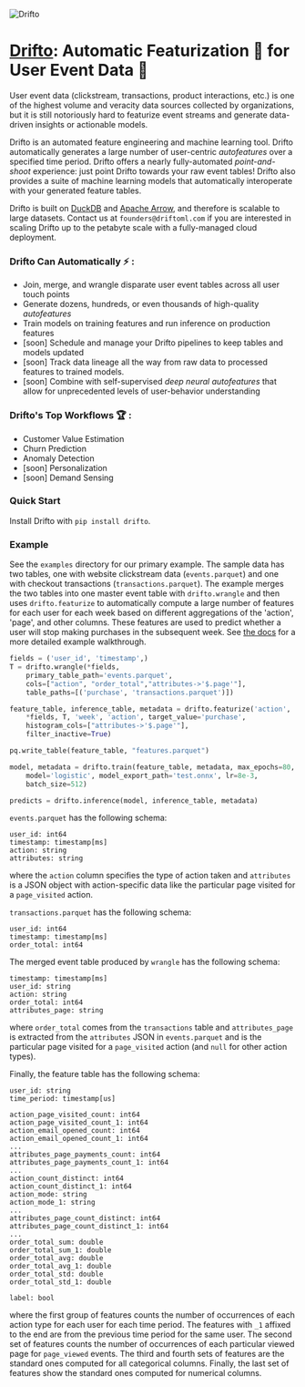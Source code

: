 ![Drifto](https://uploads-ssl.webflow.com/62620d17539e43f8929e8001/626342c33db7194f75cde160_Drifto-p-500.png)

# [Drifto](https://www.driftoml.com): Automatic Featurization :robot: for User Event Data :busts_in_silhouette: 

User event data (clickstream, transactions, product interactions, etc.) is one of the highest volume and veracity data sources collected by organizations, but it is still notoriously hard to featurize event streams and generate data-driven insights or actionable models.

Drifto is an automated feature engineering and machine learning tool. Drifto automatically generates a large number of user-centric *autofeatures* over a specified time period. Drifto offers a nearly fully-automated *point-and-shoot* experience: just point Drifto towards your raw event tables! Drifto also provides a suite of machine learning models that automatically interoperate with your generated feature tables.

Drifto is built on [DuckDB](https://duckdb.org/) and [Apache Arrow](https://arrow.apache.org/docs/index.html), and therefore is scalable to large datasets. Contact us at `founders@driftoml.com` if you are interested in scaling Drifto up to the petabyte scale with a fully-managed cloud deployment. 

### Drifto Can Automatically :zap: : 
- Join, merge, and wrangle disparate user event tables across all user touch points
- Generate dozens, hundreds, or even thousands of high-quality *autofeatures* 
- Train models on training features and run inference on production features
- [soon] Schedule and manage your Drifto pipelines to keep tables and models updated
- [soon] Track data lineage all the way from raw data to processed features to trained models.
- [soon] Combine with self-supervised *deep neural autofeatures* that allow for unprecedented levels of user-behavior understanding

### Drifto's Top Workflows :trophy: :
- Customer Value Estimation
- Churn Prediction
- Anomaly Detection
- [soon] Personalization
- [soon] Demand Sensing 

### Quick Start

Install Drifto with `pip install drifto`.

### Example

See the `examples` directory for our primary example.
The sample data has two tables, one with website
clickstream data (`events.parquet`) and one with checkout transactions (`transactions.parquet`).
The example merges the two tables into one master event table with `drifto.wrangle` and then
uses `drifto.featurize` to automatically compute a large number of features for each user for
each week based on different aggregations of the 'action', 'page', and other columns. These features
are used to predict whether a user will stop making purchases in the subsequent week. See
[the docs](docs/doc.md) for a more detailed example walkthrough.

```python
fields = ('user_id', 'timestamp',)
T = drifto.wrangle(*fields, 
    primary_table_path='events.parquet',
    cols=["action", "order_total","attributes->'$.page'"],
    table_paths=[('purchase', 'transactions.parquet')])

feature_table, inference_table, metadata = drifto.featurize('action', 
    *fields, T, 'week', 'action', target_value='purchase',
    histogram_cols=["attributes->'$.page'"],
    filter_inactive=True)

pq.write_table(feature_table, "features.parquet")

model, metadata = drifto.train(feature_table, metadata, max_epochs=80,
    model='logistic', model_export_path='test.onnx', lr=8e-3, 
    batch_size=512)

predicts = drifto.inference(model, inference_table, metadata)
```

`events.parquet` has the following schema:

```
user_id: int64
timestamp: timestamp[ms]
action: string
attributes: string
```

where the `action` column specifies the type of action taken and `attributes` is a
JSON object with action-specific data like the particular page visited for a `page_visited`
action.

`transactions.parquet` has the following schema:

```
user_id: int64
timestamp: timestamp[ms]
order_total: int64
```

The merged event table produced by `wrangle` has the following schema:

```
timestamp: timestamp[ms]
user_id: string
action: string
order_total: int64
attributes_page: string
```

where `order_total` comes from the `transactions` table and `attributes_page` is extracted from the `attributes` JSON in `events.parquet` and is the particular page visited for a `page_visited` action (and `null` for other action types).

Finally, the feature table has the following schema:

```
user_id: string
time_period: timestamp[us]

action_page_visited_count: int64
action_page_visited_count_1: int64
action_email_opened_count: int64
action_email_opened_count_1: int64
...
attributes_page_payments_count: int64
attributes_page_payments_count_1: int64
...
action_count_distinct: int64
action_count_distinct_1: int64
action_mode: string
action_mode_1: string
...
attributes_page_count_distinct: int64
attributes_page_count_distinct_1: int64
...
order_total_sum: double
order_total_sum_1: double
order_total_avg: double
order_total_avg_1: double
order_total_std: double
order_total_std_1: double

label: bool
```

where the first group of features counts the number of occurrences of each action type for each user for
each time period. The features with `_1` affixed to the end are from the previous time period for the
same user. The second set of features counts the number of occurrences of each particular viewed page
for `page_viewed` events. The third and fourth sets of features are the standard ones computed for 
all categorical columns. Finally, the last set of features show the standard ones computed for numerical
columns.
